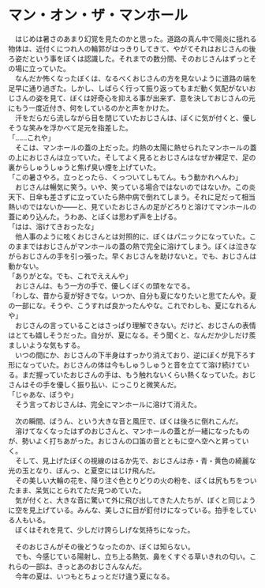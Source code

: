 # マン・オン・ザ・マンホール

　はじめは暑さのあまり幻覚を見たのかと思った。道路の真ん中で陽炎に揺れる物体は、近付くにつれ人の輪郭がはっきりしてきて、やがてそれはおじさんの後ろ姿だという事をぼくは認識した。それまでの数分間、そのおじさんはずっとその場に立っていた。  
　なんだか怖くなったぼくは、なるべくおじさんの方を見ないように道路の端を足早に通り過ぎた。しかし、しばらく行って振り返ってもまだ動く気配がないおじさんの姿を見て、ぼくは好奇心を抑える事が出来ず、意を決しておじさんの元にもう一度近付き、何をしているのかと声をかけた。  
　汗をだらだら流しながら目を閉じていたおじさんは、ぼくに気が付くと、優しそうな笑みを浮かべて足元を指差した。  
「……これや」  
　そこは、マンホールの蓋の上だった。灼熱の太陽に熱せられたマンホールの蓋の上におじさんは立っていた。そしてよく見るとおじさんはなぜか裸足で、足の裏からしゅうしゅうと焦げ臭い煙を上げていた。  
「この暑さやろ。立っとったら、くっついてしもてん。もう動かれへんわ」  
　おじさんは暢気に笑う。いや、笑っている場合ではないのではないか。この炎天下、日傘も差さずに立っていたら熱中病で倒れてしまう。それに足だって相当熱いのではないか――と、見ていたおじさんの足がどろりと溶けてマンホールの蓋にめり込んた。うわあ、とぼくは思わず声を上げる。  
「はは、溶けてきおったな」  
　他人事のように呟くおじさんとは対照的に、ぼくはパニックになっていた。このままではおじさんがマンホールの蓋の熱で完全に溶けてしまう。ぼくは泣きながらおじさんの手を引っ張った。早くおじさんを助けないと。でも、おじさんは動かない。  
「ありがとな。でも、これでええんや」  
　おじさんは、もう一方の手で、優しくぼくの頭をなでる。  
「わしな、昔から夏が好きでな。いつか、自分も夏になりたいと思てたんや。夏の一部にな。そうや、こうすれば良かったんやな。これでわしも、夏になれるんや」  
　おじさんの言っていることはさっぱり理解できない。だけど、おじさんの表情はとても嬉しそうだった。自分が、夏になる。そう聞くと、なんだか少しだけ羨ましいような気もする。  
　いつの間にか、おじさんの下半身はすっかり消えており、逆にぼくが見下ろす形になっていた。おじさんの体は今もしゅうしゅうと音を立てて溶け続けている。まだ握っていたおじさんの手は、もう触れないくらい熱くなっていた。おじさんはその手を優しく振り払い、にっこりと微笑んだ。  
「じゃあな、ぼうや」  
　そう言っておじさんは、完全にマンホールに溶けて消えた。

　次の瞬間、ばうん、という大きな音と風圧で、ぼくは後ろに倒れこんだ。  
　溶けてなくなったはずのおじさんと、マンホールの蓋とが一緒になったものが、勢いよく打ちあがった。おじさんの口笛の音とともに空へ空へと昇っていく。  
　そして、見上げたぼくの視線のはるか先で、おじさんは赤・青・黄色の綺麗な光の玉となり、ぼんっ、と夏空にはじけ飛んだ。  
　その美しい大輪の花を、降り注ぐ色とりどりの火の粉を、ぼくは尻もちをついたまま、呆気にとられてただ見つめていた。  
　気が付くと、大きな音に驚いて外に飛び出してきた人たちが、ぼくと同じように空を見上げている。みんな、美しさに目が釘付けになっている。拍手をしている人もいる。  
　ぼくはそれを見て、少しだけ誇らしげな気持ちになった。

　そのおじさんがその後どうなったのか、ぼくは知らない。  
　でも、今感じている陽射し、立ち上る熱気、鼻をくすぐる草いきれの匂い。これらの一部は、きっとあのおじさんなんだ。  
　今年の夏は、いつもとちょっとだけ違う夏になる。